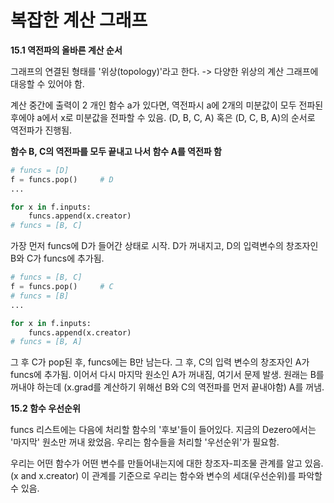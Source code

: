 # **복잡한 계산 그래프**


**15.1 역전파의 올바른 계산 순서**

그래프의 연결된 형태를 '위상(topology)'라고 한다. -> 다양한 위상의 계산 그래프에 대응할 수 있어야 함.

계산 중간에 출력이 2 개인 함수 a가 있다면, 역전파시 a에 2개의 미분값이 모두 전파된 후에야 a에서 x로 미분값을 전파할 수 있음. (D, B, C, A) 혹은 (D, C, B, A)의 순서로 역전파가 진행됨.

**함수 B, C의 역전파를 모두 끝내고 나서 함수 A를 역전파 함**

 
```python
# funcs = [D]
f = funcs.pop()     # D
...

for x in f.inputs:
    funcs.append(x.creator)
# funcs = [B, C]
```

가장 먼저 funcs에 D가 들어간 상태로 시작. D가 꺼내지고, D의 입력변수의 창조자인 B와 C가 funcs에 추가됨.

```python
# funcs = [B, C]
f = funcs.pop()     # C
# funcs = [B]
...

for x in f.inputs:
    funcs.append(x.creator)
# funcs = [B, A]
```

그 후 C가 pop된 후, funcs에는 B만 남는다. 그 후, C의 입력 변수의 창조자인 A가 funcs에 추가됨.
이어서 다시 마지막 원소인 A가 꺼내짐, 여기서 문제 발생. 원래는 B를 꺼내야 하는데 (x.grad를 계산하기 위해선 B와 C의 역전파를 먼저 끝내야함) A를 꺼냄.

**15.2 함수 우선순위**

funcs 리스트에는 다음에 처리할 함수의 '후보'들이 들어있다. 지금의 Dezero에서는 '마지막' 원소만 꺼내 왔었음. 우리는 함수들을 처리할 '우선순위'가 필요함.

우리는 어떤 함수가 어떤 변수를 만들어내는지에 대한 창조자-피조물 관계를 알고 있음. (x and x.creator) 이 관계를 기준으로 우리는 함수와 변수의 세대(우선순위)를 파악할 수 있음.